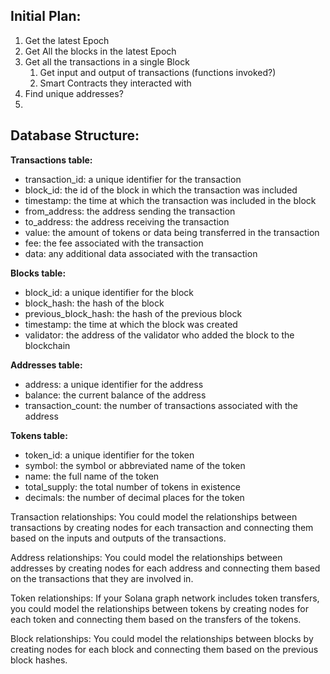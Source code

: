 Initial Plan: 
---
1. Get the latest Epoch
2. Get All the blocks in the latest Epoch
3. Get all the transactions in a single Block
   1. Get input and output of transactions (functions invoked?)
   2. Smart Contracts they interacted with
4. Find unique addresses?
5. 


Database Structure: 
--- 
**Transactions table:**
- transaction_id: a unique identifier for the transaction
- block_id: the id of the block in which the transaction was included
- timestamp: the time at which the transaction was included in the block
- from_address: the address sending the transaction
- to_address: the address receiving the transaction
- value: the amount of tokens or data being transferred in the transaction
- fee: the fee associated with the transaction
- data: any additional data associated with the transaction

**Blocks table:**
- block_id: a unique identifier for the block
- block_hash: the hash of the block
- previous_block_hash: the hash of the previous block
- timestamp: the time at which the block was created
- validator: the address of the validator who added the block to the blockchain

**Addresses table:**
- address: a unique identifier for the address
- balance: the current balance of the address
- transaction_count: the number of transactions associated with the address

**Tokens table:**
- token_id: a unique identifier for the token
- symbol: the symbol or abbreviated name of the token
- name: the full name of the token
- total_supply: the total number of tokens in existence
- decimals: the number of decimal places for the token


Transaction relationships: You could model the relationships between transactions by creating nodes for each transaction and connecting them based on the inputs and outputs of the transactions.

Address relationships: You could model the relationships between addresses by creating nodes for each address and connecting them based on the transactions that they are involved in.

Token relationships: If your Solana graph network includes token transfers, you could model the relationships between tokens by creating nodes for each token and connecting them based on the transfers of the tokens.

Block relationships: You could model the relationships between blocks by creating nodes for each block and connecting them based on the previous block hashes.